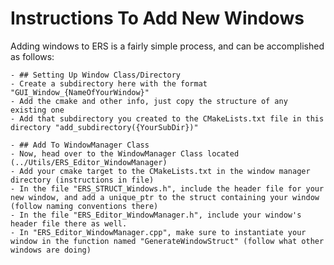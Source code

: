 # Instructions To Add New Windows
Adding windows to ERS is a fairly simple process, and can be accomplished as follows:

    - ## Setting Up Window Class/Directory
    - Create a subdirectory here with the format "GUI_Window_{NameOfYourWindow}"
    - Add the cmake and other info, just copy the structure of any existing one
    - Add that subdirectory you created to the CMakeLists.txt file in this directory "add_subdirectory({YourSubDir})"
    
    - ## Add To WindowManager Class
    - Now, head over to the WindowManager Class located (../Utils/ERS_Editor_WindowManager)
    - Add your cmake target to the CMakeLists.txt in the window manager directory (instructions in file)
    - In the file "ERS_STRUCT_Windows.h", include the header file for your new window, and add a unique_ptr to the struct containing your window (follow naming conventions there)
    - In the file "ERS_Editor_WindowManager.h", include your window's header file there as well.
    - In "ERS_Editor_WindowManager.cpp", make sure to instantiate your window in the function named "GenerateWindowStruct" (follow what other windows are doing) 